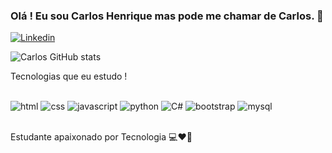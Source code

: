 ### Olá ! Eu sou Carlos Henrique mas pode me chamar de Carlos. 👋

[![Linkedin](https://img.shields.io/badge/LinkedIn-0077B5?style=for-the-badge&logo=linkedin&logoColor=white)](https://www.linkedin.com/in/carlos-henrique-da-silva-barbosa-885757200/)

![Carlos GitHub stats](https://github-readme-stats.vercel.app/api?username=CarlosHBarbosa&theme=dracula&show_icons=true)

Tecnologias que eu estudo ! 

<div style="display: inline_block"><br/>
  <img align="senter" alt="html" src="https://img.shields.io/badge/HTML-239120?style=for-the-badge&logo=html5&logoColor=white"/>
  <img align="senter" alt="css" src="https://img.shields.io/badge/CSS-239120?&style=for-the-badge&logo=css3&logoColor=white"/>
  <img align="senter" alt="javascript" src="https://img.shields.io/badge/JavaScript-F7DF1E?style=for-the-badge&logo=javascript&logoColor=black"/>
  <img align="senter" alt="python" src="https://img.shields.io/badge/Python-14354C?style=for-the-badge&logo=python&logoColor=white"/>
  <img align="senter" alt="C#" src="https://img.shields.io/badge/C%23-239120?style=for-the-badge&logo=c-sharp&logoColor=white"/>
  <img align="senter" alt="bootstrap" src="https://img.shields.io/badge/Bootstrap-563D7C?style=for-the-badge&logo=bootstrap&logoColor=white"/>
  <img align="senter" alt="mysql" src="https://img.shields.io/badge/MySQL-00000F?style=for-the-badge&logo=mysql&logoColor=white"/>
</div><br>

Estudante apaixonado por Tecnologia :computer::hearts::book:

<!--
**CarlosHBarbosa/CarlosHBarbosa** is a ✨ _special_ ✨ repository because its `README.md` (this file) appears on your GitHub profile.

Here are some ideas to get you started:

- 🔭 I’m currently working on ...
- 🌱 I’m currently learning ...
- 👯 I’m looking to collaborate on ...
- 🤔 I’m looking for help with ...
- 💬 Ask me about ...
- 📫 How to reach me: ...
- 😄 Pronouns: ...
- ⚡ Fun fact: ...
-->
